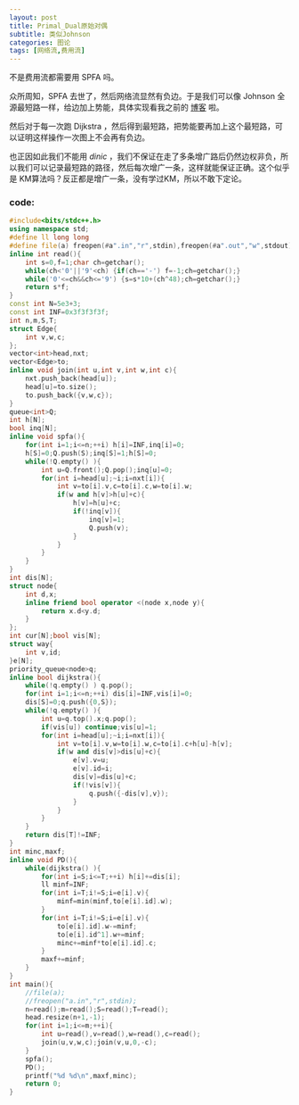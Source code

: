 ```yaml
---
layout: post
title: Primal_Dual原始对偶
subtitle: 类似Johnson
categories: 图论
tags: [网络流,费用流]
---
```


不是费用流都需要用 SPFA 吗。

众所周知，SPFA 去世了，然后网络流显然有负边。于是我们可以像 Johnson 全源最短路一样，给边加上势能，具体实现看我之前的 [博客](https://cbdsopa.github.io/%E5%9B%BE%E8%AE%BA/2022/02/12/Johnson%E5%85%A8%E6%BA%90%E6%9C%80%E7%9F%AD%E8%B7%AF.html) 啦。

然后对于每一次跑 Dijkstra ，然后得到最短路，把势能要再加上这个最短路，可以证明这样操作一次图上不会再有负边。

也正因如此我们不能用 $dinic$ ，我们不保证在走了多条增广路后仍然边权非负，所以我们可以记录最短路的路径，然后每次增广一条，这样就能保证正确。这个似乎是 KM算法吗？反正都是增广一条，没有学过KM，所以不敢下定论。

### code:
```cpp
#include<bits/stdc++.h>
using namespace std;
#define ll long long
#define file(a) freopen(#a".in","r",stdin),freopen(#a".out","w",stdout)
inline int read(){
	int s=0,f=1;char ch=getchar();
	while(ch<'0'||'9'<ch) {if(ch=='-') f=-1;ch=getchar();}
	while('0'<=ch&&ch<='9') {s=s*10+(ch^48);ch=getchar();}
	return s*f;
}
const int N=5e3+3;
const int INF=0x3f3f3f3f;
int n,m,S,T;
struct Edge{
	int v,w,c;
};
vector<int>head,nxt;
vector<Edge>to;
inline void join(int u,int v,int w,int c){
	nxt.push_back(head[u]);
	head[u]=to.size();
	to.push_back({v,w,c});
}
queue<int>Q;
int h[N];
bool inq[N];
inline void spfa(){
	for(int i=1;i<=n;++i) h[i]=INF,inq[i]=0;
	h[S]=0;Q.push(S);inq[S]=1;h[S]=0;
	while(!Q.empty() ){
		int u=Q.front();Q.pop();inq[u]=0;
		for(int i=head[u];~i;i=nxt[i]){
			int v=to[i].v,c=to[i].c,w=to[i].w;
			if(w and h[v]>h[u]+c){
				h[v]=h[u]+c;
				if(!inq[v]){
					inq[v]=1;
					Q.push(v);
				}
			}
		}
	}
}
int dis[N];
struct node{
	int d,x;
	inline friend bool operator <(node x,node y){
		return x.d<y.d;
	}
};
int cur[N];bool vis[N];
struct way{
	int v,id;
}e[N];
priority_queue<node>q;
inline bool dijkstra(){
	while(!q.empty() ) q.pop();
	for(int i=1;i<=n;++i) dis[i]=INF,vis[i]=0;
	dis[S]=0;q.push({0,S});
	while(!q.empty() ){
		int u=q.top().x;q.pop();
		if(vis[u]) continue;vis[u]=1;
		for(int i=head[u];~i;i=nxt[i]){
			int v=to[i].v,w=to[i].w,c=to[i].c+h[u]-h[v];
			if(w and dis[v]>dis[u]+c){
				e[v].v=u;
				e[v].id=i;
				dis[v]=dis[u]+c;
				if(!vis[v]){
					q.push({-dis[v],v});
				}
			}
		}
	}
	return dis[T]!=INF;
}
int minc,maxf;
inline void PD(){
	while(dijkstra() ){
		for(int i=S;i<=T;++i) h[i]+=dis[i];
		ll minf=INF;
		for(int i=T;i!=S;i=e[i].v){
			minf=min(minf,to[e[i].id].w);
		}
		for(int i=T;i!=S;i=e[i].v){
			to[e[i].id].w-=minf;
			to[e[i].id^1].w+=minf;
            minc+=minf*to[e[i].id].c;
		}
		maxf+=minf;
	}
}
int main(){
	//file(a);
	//freopen("a.in","r",stdin);
	n=read();m=read();S=read();T=read();
	head.resize(n+1,-1);
	for(int i=1;i<=m;++i){
		int u=read(),v=read(),w=read(),c=read();
		join(u,v,w,c);join(v,u,0,-c);
	}
	spfa();
	PD();
	printf("%d %d\n",maxf,minc);
	return 0;
}
```
